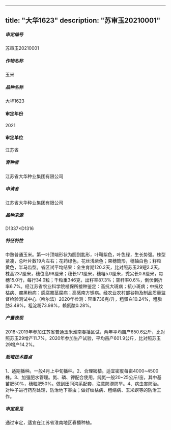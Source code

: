 
---
title: "大华1623"
description: "苏审玉20210001"
---
##### 审定编号 
苏审玉20210001

##### 作物名称
玉米

##### 品种名称
大华1623

#### 审定年份
2021	

#### 审定单位
江苏省

##### 育种者
江苏省大华种业集团有限公司

##### 申请者
江苏省大华种业集团有限公司

##### 品种来源
D1337×D1316

##### 特征特性
中熟普通玉米。第一叶顶端形状为圆到匙形，叶鞘紫色，叶色绿，生长势强。株型紧凑，总叶片数19片左右；花药绿色，花丝浅紫色；果穗筒形，穗轴白色；籽粒黄色，半马齿型。省区试平均结果：全生育期120.2天，比对照苏玉29短2.2天。株高237厘米，穗位高98厘米；穗长17.1厘米，穗粗5.0厘米，秃尖长0.8厘米，每穗15.0行，每行34.0粒；千粒重346克，出籽率87.3%；空秆率0.6%，倒伏倒折率6.7%。经江苏省农业科学院植保所接种鉴定：高抗大斑病；抗小斑病；中抗纹枯病、瘤黑粉病；感腐霉茎腐病；高感南方锈病。经农业农村部谷物及制品质量监督检验测试中心（哈尔滨）2020年检测：容重736克/升，粗蛋白10.24%，粗脂肪3.49%，粗淀粉73.98%，赖氨酸0.28%。

##### 产量表现
2018~2019年参加江苏省普通玉米淮南春播区试，两年平均亩产650.6公斤，比对照苏玉29增产11.7%。2020年参加生产试验，平均亩产601.9公斤，比对照苏玉29增产14.2%。

##### 栽培技术要点
1、适期播种。一般4月上中旬播种。2、合理密植。适宜密度每亩4000~4500株。3、加强肥水管理。氮、磷、钾配合使用，纯氮一般20~25公斤/亩，其中基苗肥50%，穗粒肥50%。做到田间沟系配套，注意防涝防旱。4、病虫害防治。对种子进行药剂处理，防治地下害虫；做好纹枯病、粗缩病、玉米螟等的防治工作。

##### 审定意见
通过审定，适宜在江苏省淮南地区春播种植。


